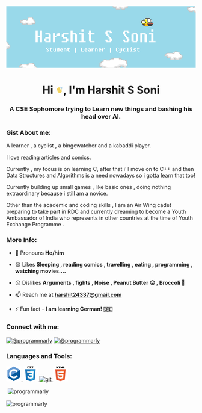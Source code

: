 <img align =" left " alt = "banner" width = "1800"  src="https://github.com/Programmarly/Programmarly/blob/main/banner.png">
 <h1 align="center">Hi <img alt = "wave" width = "20" src ="https://github.com/Programmarly/Programmarly/blob/main/wave-hand.gif">, I'm Harshit S Soni</h1>
<h3 align="center"> A CSE Sophomore trying to Learn new things and bashing his head over AI.</h3>

<h3 align = "left">Gist About me:</h3>
 
<p> A learner , a cyclist , a bingewatcher and a kabaddi player. </p> 
I love reading articles and comics. 
<p>Currently , my focus is on learning C, after that i'll move on to C++ and then Data Structures and Algorithms is a need nowadays so i gotta learn that too! </p>
<p>Currently building up small games , like  basic ones , doing nothing extraordinary because i still am a novice.</p>
 Other than the academic and coding skills , I am an Air Wing cadet preparing to take part in RDC and currently dreaming to become a Youth Ambassador of India who represents in other countries at the time of Youth Exchange Programme . 
 
 
 <h3 align = "left">More Info:</h3>

- 🔭 Pronouns  **He/him**

- 😄 Likes **Sleeping , reading comics , travelling , eating , programming , watching movies....**

- 😒  Dislikes **Arguments , fights , Noise , Peanut Butter 😛 , Broccoli 🥦**

- 📫 Reach me at **harshit24337@gmail.com**

- ⚡ Fun fact - **I am learning German! 🇩🇪**

<h3 align="left">Connect with me:</h3>
<p align="left">
<a href="https://instagram.com/@programmarly" target="blank"><img align="center" src="https://raw.githubusercontent.com/rahuldkjain/github-profile-readme-generator/master/src/images/icons/Social/instagram.svg" alt="@programmarly" height="30" width="40" /></a>
<a href="https://www.hackerrank.com/@programmarly" target="blank"><img align="center" src="https://raw.githubusercontent.com/rahuldkjain/github-profile-readme-generator/master/src/images/icons/Social/hackerrank.svg" alt="@programmarly" height="30" width="40" /></a>
</p>

<h3 align="left">Languages and Tools:</h3>
<p align="left"> <a href="https://www.cprogramming.com/" target="_blank"> <img src="https://raw.githubusercontent.com/devicons/devicon/master/icons/c/c-original.svg" alt="c" width="40" height="40"/> </a> <a href="https://www.w3schools.com/css/" target="_blank"> <img src="https://raw.githubusercontent.com/devicons/devicon/master/icons/css3/css3-original-wordmark.svg" alt="css3" width="40" height="40"/> </a> <a href="https://git-scm.com/" target="_blank"> <img src="https://www.vectorlogo.zone/logos/git-scm/git-scm-icon.svg" alt="git" width="40" height="40"/> </a> <a href="https://www.w3.org/html/" target="_blank"> <img src="https://raw.githubusercontent.com/devicons/devicon/master/icons/html5/html5-original-wordmark.svg" alt="html5" width="40" height="40"/> </a> </p>

<p>&nbsp;<img align="center" src="https://github-readme-stats.vercel.app/api?username=programmarly&show_icons=true&locale=en" alt="programmarly" /></p>

<p><img align="center" src="https://github-readme-streak-stats.herokuapp.com/?user=programmarly&" alt="programmarly" /></p>


